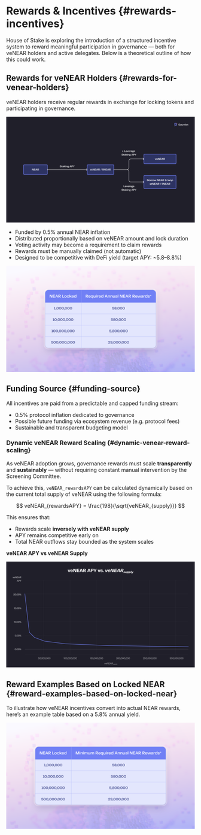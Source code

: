 # Rewards & Incentives {#rewards-incentives}

House of Stake is exploring the introduction of a structured incentive system to reward meaningful participation in governance — both for veNEAR holders and active delegates.
Below is a theoretical outline of how this could work.

## Rewards for veNEAR Holders {#rewards-for-venear-holders}

veNEAR holders receive regular rewards in exchange for locking tokens and participating in governance.

![Alternative Opportunites Available for veNEAR Holders](assets/venear-holders.png)

- Funded by 0.5% annual NEAR inflation
- Distributed proportionally based on veNEAR amount and lock duration
- Voting activity may become a requirement to claim rewards
- Rewards must be manually claimed (not automatic)
- Designed to be competitive with DeFi yield (target APY: ~5.8–8.8%)

![Expected Rewards Expenditure when veNEAR scales](assets/venear-rewards.png)

## Funding Source {#funding-source}

All incentives are paid from a predictable and capped funding stream:

- 0.5% protocol inflation dedicated to governance
- Possible future funding via ecosystem revenue (e.g. protocol fees)
- Sustainable and transparent budgeting model

### Dynamic veNEAR Reward Scaling {#dynamic-venear-reward-scaling}

As veNEAR adoption grows, governance rewards must scale **transparently** and **sustainably** — without requiring constant manual intervention by the Screening Committee.

To achieve this, `veNEAR_rewardsAPY` can be calculated dynamically based on the current total supply of veNEAR using the following formula:

$$
veNEAR_{rewardsAPY} = \frac{198}{\sqrt{veNEAR_{supply}}}
$$

This ensures that:

- Rewards scale **inversely with veNEAR supply**
- APY remains competitive early on
- Total NEAR outflows stay bounded as the system scales

**veNEAR APY vs veNEAR Supply**

![Determining APY by veNEAR Supply 1](assets/venear-apy-vs-supply.png)

## Reward Examples Based on Locked NEAR {#reward-examples-based-on-locked-near}

To illustrate how veNEAR incentives convert into actual NEAR rewards, here’s an example table based on a 5.8% annual yield.

![Rewards](assets/rewards-5.png)
